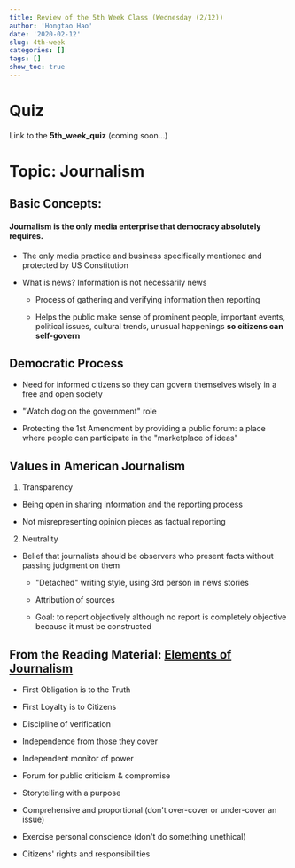```yaml
---
title: Review of the 5th Week Class (Wednesday (2/12))
author: 'Hongtao Hao'
date: '2020-02-12'
slug: 4th-week
categories: []
tags: []
show_toc: true
---
```

# Quiz

Link to the **5th_week_quiz** (coming soon...)

# Topic: Journalism

## Basic Concepts:

#### Journalism is the only media enterprise that democracy absolutely requires.

- The only media practice and business specifically mentioned and protected by US Constitution

- What is news? Information is not necessarily news
 
  - Process of gathering and verifying information then reporting

  - Helps the public make sense of prominent people, important events, political issues, cultural trends, unusual happenings **so citizens can self-govern**

## Democratic Process

- Need for informed citizens so they can govern themselves wisely in a free and open society

- "Watch dog on the government" role

- Protecting the 1st Amendment by providing a public forum: a place where people can participate in the "marketplace of ideas"

## Values in American Journalism

1. Transparency

- Being open in sharing information and the reporting process

- Not misrepresenting opinion pieces as factual reporting

2. Neutrality

- Belief that journalists should be observers who present facts without passing judgment on them

  - "Detached" writing style, using 3rd person in news stories

  - Attribution of sources
  
  - Goal: to report objectively although no report is completely objective because it must be constructed

## From the Reading Material: [Elements of Journalism](https://www.americanpressinstitute.org/journalism-essentials/what-is-journalism/elements-journalism/)

- First Obligation is to the Truth

- First Loyalty is to Citizens

- Discipline of verification

- Independence from those they cover

- Independent monitor of power

- Forum for public criticism & compromise

- Storytelling with a purpose

- Comprehensive and proportional (don't over-cover or under-cover an issue)

- Exercise personal conscience (don't do something unethical)

- Citizens' rights and responsibilities 
